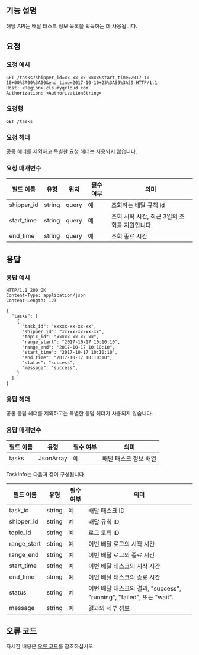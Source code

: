 ## 기능 설명

해당 API는 배달 태스크 정보 목록을 획득하는 데 사용됩니다.

## 요청

### 요청 예시

```
GET /tasks?shipper_id=xx-xx-xx-xxxx&start_time=2017-10-10+00%3A00%3A00&end_time=2017-10-10+23%3A59%3A59 HTTP/1.1
Host: <Region>.cls.myqcloud.com
Authorization: <AuthorizationString>
```

### 요청행

```
GET /tasks
```

### 요청 헤더

공통 헤더를 제외하고 특별한 요청 헤더는 사용되지 않습니다.

### 요청 매개변수

| 필드 이름        |  유형  | 위치  |필수 여부 |      의미                  |
|--------------|--------|------|---------|---------------------------------|
| shipper_id   | string | query| 예      |조회하는 배달 규칙 id                  |
| start_time   | string | query| 예      |조회 시작 시간, 최근 3일의 조회를 지원합니다.  |
| end_time     | string | query| 예      |조회 종료 시간                     |

## 응답

### 응답 예시

```
HTTP/1.1 200 OK
Content-Type: application/json
Content-Length: 123

{
  "tasks": [
    {
      "task_id": "xxxxx-xx-xx-xx",
      "shipper_id": "xxxxx-xx-xx-xx",
      "topic_id": "xxxxx-xx-xx-xx",
      "range_start": "2017-10-17 10:10:10",
      "range_end": "2017-10-17 10:10:10",
      "start_time": "2017-10-17 10:10:10",
      "end_time": "2017-10-17 10:10:10",
      "status": "success",
      "message": "success",
    }
  ]
}
```

### 응답 헤더

공통 응답 헤더를 제외하고는 특별한 응답 헤더가 사용되지 않습니다.

### 응답 매개변수

|  필드 이름      |  유형     | 필수 여부 |        의미                    |
|-------------|-----------|---------|-------------------------------|
| tasks       | JsonArray | 예      | 배달 태스크 정보 배열                |

TaskInfo는 다음과 같이 구성됩니다.

|  필드 이름     |  유형  | 필수 여부 |        의미                    |
|------------|--------|---------|-------------------------------|
| task_id    | string | 예      | 배달 태스크 ID                |
| shipper_id | string | 예      | 배달 규칙 ID                |
| topic_id   | string | 예      | 로그 토픽 ID                |
| range_start| string | 예      | 이번 배달 로그의 시작 시간         |
| range_end  | string | 예      | 이번 배달 로그의 종료 시간         |
| start_time | string | 예      | 이번 배달 태스크의 시작 시간           |
| end_time   | string | 예      | 이번 배달 태스크의 종료 시간           |
| status     | string | 예      | 이번 배달 태스크의 결과, "success", "running", "failed", 또는 "wait". |
| message    | string | 예      | 결과의 세부 정보                  |

## 오류 코드

자세한 내용은 [오류 코드](https://cloud.tencent.com/document/product/614/12402)를 참조하십시오.

